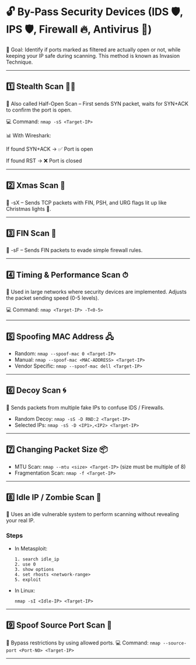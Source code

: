 # 🔓 By-Pass Security Devices (IDS 🛡, IPS 🛡, Firewall 🔥, Antivirus 🦠)

 📌 Goal: Identify if ports marked as filtered are actually open or not, while keeping your IP safe during scanning. This method is known as Invasion Technique.

 ---

 ## 1️⃣ Stealth Scan 🕵️‍♂️
 🔹 Also called Half-Open Scan – First sends SYN packet, waits for SYN+ACK to confirm the port is open.
 
💻 Command:  ``nmap -sS <Target-IP>``

📊 With Wireshark:

If found SYN+ACK → ✅ Port is open

If found RST → ❌ Port is closed

---

## 2️⃣ Xmas Scan 🎄

🔹 -sX – Sends TCP packets with FIN, PSH, and URG flags lit up like Christmas lights 🎅.

---

## 3️⃣ FIN Scan 🚪

🔹 -sF – Sends FIN packets to evade simple firewall rules.

---

## 4️⃣ Timing & Performance Scan ⏱

🔹 Used in large networks where security devices are implemented. Adjusts the packet sending speed (0-5 levels).

💻 Command:  ``nmap <Target-IP> -T<0-5>``

---

## 5️⃣ Spoofing MAC Address 🖧

* Random: ``nmap --spoof-mac 0 <Target-IP>``
* Manual: ``nmap --spoof-mac <MAC-ADDRESS> <Target-IP>``
* Vendor Specific: ``nmap --spoof-mac dell <Target-IP>``

---

## 6️⃣ Decoy Scan 🌀

🔹 Sends packets from multiple fake IPs to confuse IDS / Firewalls.
* Random Decoy: ``nmap -sS -D RND:2 <Target-IP>``
* Selected IPs: ``nmap -sS -D <IP1>,<IP2> <Target-IP>``

---

## 7️⃣ Changing Packet Size 📦

* MTU Scan: ``nmap --mtu <size> <Target-IP>``  (size must be multiple of 8)
* Fragmentation Scan: ``nmap -f <Target-IP>``

---

## 8️⃣ Idle IP / Zombie Scan 🧟

🔹 Uses an idle vulnerable system to perform scanning without revealing your real IP.

### Steps 

* In Metasploit:
  ```
  1. search idle_ip
  2. use 0
  3. show options
  4. set rhosts <network-range>
  5. exploit
  ```

* In Linux:
  ```
  nmap -sI <Idle-IP> <Target-IP>
  ```

---

## 9️⃣ Spoof Source Port Scan 🚢

🔹 Bypass restrictions by using allowed ports.
💻 Command: ``nmap --source-port <Port-NO> <Target-IP>``

---
